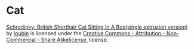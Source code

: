 # Cat

[Schrodinky: British Shorthair Cat Sitting In A Box(single extrusion version)](https://www.thingiverse.com/thing:2690075) by [loubie](https://www.thingiverse.com/loubie) is licensed under the [Creative Commons - Attribution - Non-Commercial - Share Alikelicense.](https://creativecommons.org/licenses/by-nc-sa/4.0/) license.
